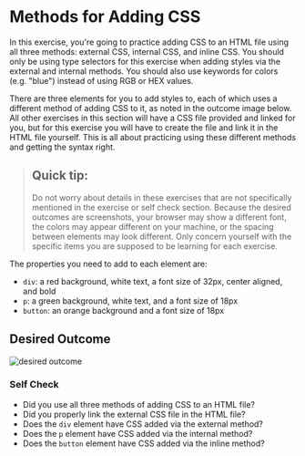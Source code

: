 # Methods for Adding CSS
In this exercise, you're going to practice adding CSS to an HTML file using all three methods: 
external CSS, internal CSS, and inline CSS. You should only be using type selectors for this exercise 
when adding styles via the external and internal methods. You should also use keywords for colors 
(e.g. "blue") instead of using RGB or HEX values.

There are three elements for you to add styles to, each of which uses a different method of adding CSS
 to it, as noted in the outcome image below. All other exercises in this section will have a CSS file 
provided and linked for you, but for this exercise you will have to create the file and link it in the 
HTML file yourself. This is all about practicing using these different methods and getting the syntax 
right.

> ## Quick tip:
> Do not worry about details in these exercises that are not specifically mentioned in the exercise or 
self check section. Because the desired outcomes are screenshots, your browser may show a different font,
 the colors may appear different on your machine, or the spacing between elements may look different. 
Only concern yourself with the specific items you are supposed to be learning for each exercise.

The properties you need to add to each element are:

* `div`: a red background, white text, a font size of 32px, center aligned, and bold
* `p`: a green background, white text, and a font size of 18px
* `button`: an orange background and a font size of 18px

## Desired Outcome
![desired outcome](./desired-outcome.png)


### Self Check
- Did you use all three methods of adding CSS to an HTML file?
- Did you properly link the external CSS file in the HTML file?
- Does the `div` element have CSS added via the external method?
- Does the `p` element have CSS added via the internal method?
- Does the `button` element have CSS added via the inline method?
